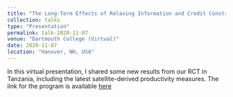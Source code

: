 ```yaml
---
title: "The Long-Term Effects of Relaxing Information and Credit Constraints: Evidence from a Randomized Experiment in Tanzania"
collection: talks
type: "Presentation"
permalink: talk-2020-11-07
venue: "Dartmouth College (Virtual)"
date: 2020-11-07
location: "Hanover, NH, USA"
---
```


In this virtual presentation, I shared some new results from our RCT in Tanzania, including the latest satellite-derived productivity measures. 
The link for the program is available [here](https://sites.google.com/dartmouth.edu/neudc2020/schedule-papers/schedule-day-2?authuser=0)
